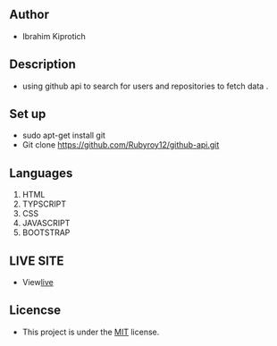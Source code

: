 ## Author 
- Ibrahim Kiprotich
## Description
-  using github api to search for users and repositories to fetch data .
## Set up 
- sudo apt-get install git
- Git clone https://github.com/Rubyroy12/github-api.git
## Languages
1. HTML
2. TYPSCRIPT
3. CSS
4. JAVASCRIPT
5. BOOTSTRAP
## LIVE SITE
- View[live](https://rubyroy12.github.io/github-api/)
## Licencse
- This project is under the [MIT](LICENSE.md) license.
